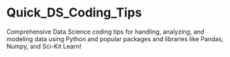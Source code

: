 # Quick_DS_Coding_Tips
Comprehensive Data Science coding tips for handling, analyzing, and modeling data using Python and popular packages and libraries like Pandas, Numpy, and Sci-Kit Learn!
